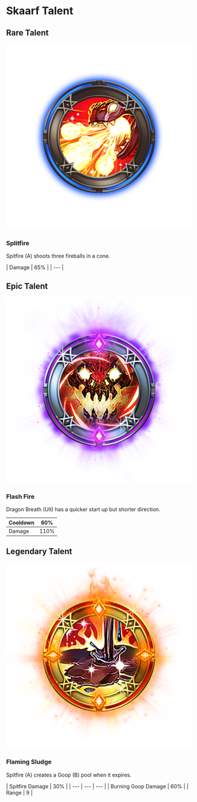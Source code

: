 # Skaarf Talent

## Rare Talent

![](../../.gitbook/assets/skaarf_rare.png)

### Splitfire

Spitfire \(A\) shoots three fireballs in a cone. 

| Damage | 65% |
| --- |


## Epic Talent 

![](../../.gitbook/assets/skaarf_epic.png)

### Flash Fire 

Dragon Breath \(Ult\) has a quicker start up but shorter direction. 

| Cooldown | 60% |
| --- | --- |
| Damage | 110% |

## Legendary Talent

![](../../.gitbook/assets/skaarf_legendary.png)

### Flaming Sludge 

Spitfire \(A\) creates a Goop \(B\) pool when it expires.

| Spitfire Damage  | 30% |
| --- | --- | --- |
| Burning Goop Damage  | 60% |
| Range | 9 |

